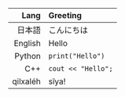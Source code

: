 | Lang | Greeting |
---:|:---
| 日本語 | こんにちは |
| English | Hello |
| Python | `print("Hello")`
| C++ | `cout << "Hello";` |
| qilxaléh | sîya! |
